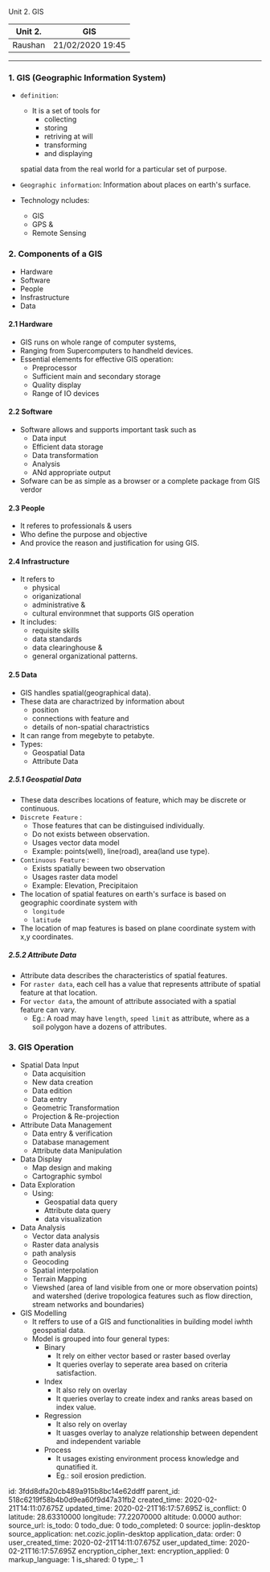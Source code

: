 Unit 2. GIS

|Unit 2.|GIS|
|-|-|
| Raushan|21/02/2020 19:45|
* * *

### 1. GIS (Geographic Information System)
+ `definition`: 
    + It is a set of tools for 
        + collecting
        + storing
        + retriving at will
        + transforming
        + and displaying
        
    spatial data  from the real world for a particular set of purpose.
+ `Geographic information`: Information about places on earth's surface.
+ Technology ncludes:
    + GIS
    + GPS &
    + Remote Sensing

### 2. Components of a GIS
+ Hardware
+ Software
+ People
+ Insfrastructure
+ Data

#### 2.1 Hardware
+ GIS runs on whole range of computer systems,
+ Ranging from Supercomputers to handheld devices.
+ Essential elements for effective GIS operation:
    + Preprocessor
    + Sufficient main and secondary storage
    + Quality display
    + Range of IO devices

#### 2.2 Software
+ Software allows and supports important task such as
    + Data input
    + Efficient data storage
    + Data transformation
    + Analysis
    + ANd appropriate output
+ Sofware can be as simple as a browser or a complete package from GIS verdor

#### 2.3 People
+ It referes to professionals & users
+ Who define the purpose and objective
+ And provice the reason and justification for using GIS.

#### 2.4 Infrastructure
+ It refers to 
    + physical
    + origanizational
    + administrative &
    + cultural environmnet
that supports GIS operation
+ It includes:
    + requisite skills
    + data standards
    + data clearinghouse &
    + general organizational patterns.

#### 2.5 Data
+ GIS handles spatial(geographical data).
+ These data are charactrized by information about
    + position
    + connections with feature and 
    + details of non-spatial charactristics
+ It can range from megebyte to petabyte.
+ Types:
    + Geospatial Data
    + Attribute Data

##### 2.5.1 Geospatial Data
+ These data describes locations of feature, which may be discrete or continuous.
+ `Discrete Feature` : 
    + Those features that can be distinguised individually.
    + Do not exists between observation.
    + Usages vector data model
    + Example: points(well), line(road), area(land use type).
+ `Continuous Feature` :
    + Exists spatially beween two observation
    + Usages raster data model
    + Example: Elevation, Precipitaion
+ The location of spatial features on earth's surface is based on geographic coordinate system with
    + `longitude`
    + `latitude`
+ The location of map features is based on plane coordinate system with x,y coordinates.

##### 2.5.2 Attribute Data
+ Attribute data describes the characteristics of spatial features.
+ For `raster data`, each cell has a value that represents attribute of spatial feature at that location.
+ For `vector data`, the amount of attribute associated with a spatial feature can vary.
    + Eg.: A road may have `length`, `speed limit` as attribute, where as a soil polygon have a dozens of attributes.



### 3. GIS Operation
+ Spatial Data Input
    + Data acquisition
    + New data creation
    + Data edition
    + Data entry
    + Geometric Transformation 
    + Projection & Re-projection
+ Attribute Data Management
    + Data entry & verification
    + Database management
    + Attribute data Manipulation
+ Data Display
    + Map design and making
    + Cartographic symbol
+ Data Exploration
    + Using:
        + Geospatial data query
        + Attribute data query
        + data visualization
+ Data Analysis
    + Vector data analysis
    + Raster data analysis
    + path analysis
    + Geocoding
    + Spatial interpolation
    + Terrain Mapping
    + Viewshed (area of land visible from one or more observation points) and watershed (derive tropologica features such as flow direction, stream networks and boundaries)
+ GIS Modelling
    + It reffers to use of a GIS and functionalities in building model iwhth geospatial data.
    + Model is grouped into four general types:
        + Binary
            + It rely on either vector based or raster based overlay
            + It queries overlay to seperate area based on criteria satisfaction.
        + Index
            + It also rely on overlay
            + It queries overlay to create index and ranks areas based on index value.
        + Regression
            + It also rely on overlay
            + It uasges overlay to analyze relationship between dependent and independent variable
        + Process
            + It usages existing environment process knowledge and qunatified it.
            + Eg.: soil erosion prediction.


id: 3fdd8dfa20cb489a915b8bc14e62ddff
parent_id: 518c6219f58b4b0d9ea60f9d47a31fb2
created_time: 2020-02-21T14:11:07.675Z
updated_time: 2020-02-21T16:17:57.695Z
is_conflict: 0
latitude: 28.63310000
longitude: 77.22070000
altitude: 0.0000
author: 
source_url: 
is_todo: 0
todo_due: 0
todo_completed: 0
source: joplin-desktop
source_application: net.cozic.joplin-desktop
application_data: 
order: 0
user_created_time: 2020-02-21T14:11:07.675Z
user_updated_time: 2020-02-21T16:17:57.695Z
encryption_cipher_text: 
encryption_applied: 0
markup_language: 1
is_shared: 0
type_: 1